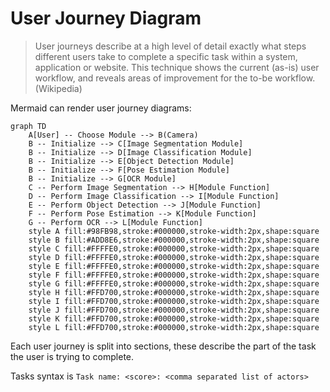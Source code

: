 # User Journey Diagram

> User journeys describe at a high level of detail exactly what steps different users take to complete a specific task within a system, application or website. This technique shows the current (as-is) user workflow, and reveals areas of improvement for the to-be workflow. (Wikipedia)

Mermaid can render user journey diagrams:

```mermaid-example
graph TD
    A[User] -- Choose Module --> B(Camera)
    B -- Initialize --> C[Image Segmentation Module]
    B -- Initialize --> D[Image Classification Module]
    B -- Initialize --> E[Object Detection Module]
    B -- Initialize --> F[Pose Estimation Module]
    B -- Initialize --> G[OCR Module]
    C -- Perform Image Segmentation --> H[Module Function]
    D -- Perform Image Classification --> I[Module Function]
    E -- Perform Object Detection --> J[Module Function]
    F -- Perform Pose Estimation --> K[Module Function]
    G -- Perform OCR --> L[Module Function]
    style A fill:#98FB98,stroke:#000000,stroke-width:2px,shape:square
    style B fill:#ADD8E6,stroke:#000000,stroke-width:2px,shape:square
    style C fill:#FFFFE0,stroke:#000000,stroke-width:2px,shape:square
    style D fill:#FFFFE0,stroke:#000000,stroke-width:2px,shape:square
    style E fill:#FFFFE0,stroke:#000000,stroke-width:2px,shape:square
    style F fill:#FFFFE0,stroke:#000000,stroke-width:2px,shape:square
    style G fill:#FFFFE0,stroke:#000000,stroke-width:2px,shape:square
    style H fill:#FFD700,stroke:#000000,stroke-width:2px,shape:square
    style I fill:#FFD700,stroke:#000000,stroke-width:2px,shape:square
    style J fill:#FFD700,stroke:#000000,stroke-width:2px,shape:square
    style K fill:#FFD700,stroke:#000000,stroke-width:2px,shape:square
    style L fill:#FFD700,stroke:#000000,stroke-width:2px,shape:square

```

Each user journey is split into sections, these describe the part of the task
the user is trying to complete.

Tasks syntax is `Task name: <score>: <comma separated list of actors>`
